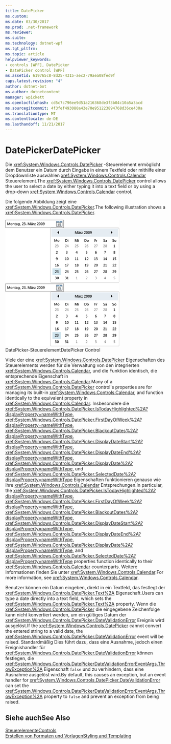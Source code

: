 ```yaml
---
title: DatePicker
ms.custom: 
ms.date: 03/30/2017
ms.prod: .net-framework
ms.reviewer: 
ms.suite: 
ms.technology: dotnet-wpf
ms.tgt_pltfrm: 
ms.topic: article
helpviewer_keywords:
- controls [WPF], DatePicker
- DatePicker control [WPF]
ms.assetid: 619765c8-8d25-4315-aec2-79aea08fed9f
caps.latest.revision: "4"
author: dotnet-bot
ms.author: dotnetcontent
manager: wpickett
ms.openlocfilehash: cd5c7c796ee9d51a216368de3f3b04c10a5a3acd
ms.sourcegitcommit: 4f3fef493080a43e70e951223894768d36ce430a
ms.translationtype: MT
ms.contentlocale: de-DE
ms.lasthandoff: 11/21/2017
---
```

# <a name="datepicker"></a><span data-ttu-id="092c0-102">DatePicker</span><span class="sxs-lookup"><span data-stu-id="092c0-102">DatePicker</span></span>
<span data-ttu-id="092c0-103">Die <xref:System.Windows.Controls.DatePicker> -Steuerelement ermöglicht dem Benutzer ein Datum durch Eingabe in einem Textfeld oder mithilfe einer Dropdownliste auswählen <xref:System.Windows.Controls.Calendar> Steuerelement.</span><span class="sxs-lookup"><span data-stu-id="092c0-103">The <xref:System.Windows.Controls.DatePicker> control allows the user to select a date by either typing it into a text field or by using a drop-down <xref:System.Windows.Controls.Calendar> control.</span></span>  
  
 <span data-ttu-id="092c0-104">Die folgende Abbildung zeigt eine <xref:System.Windows.Controls.DatePicker>.</span><span class="sxs-lookup"><span data-stu-id="092c0-104">The following illustration shows a <xref:System.Windows.Controls.DatePicker>.</span></span>  
  
 <span data-ttu-id="092c0-105">![DatePicker-Steuerelement](../../../../docs/framework/wpf/controls/media/ndp-datepicker.png "NDP_DatePicker")</span><span class="sxs-lookup"><span data-stu-id="092c0-105">![DatePicker control](../../../../docs/framework/wpf/controls/media/ndp-datepicker.png "NDP_DatePicker")</span></span>  
<span data-ttu-id="092c0-106">DatePicker-Steuerelement</span><span class="sxs-lookup"><span data-stu-id="092c0-106">DatePicker Control</span></span>  
  
 <span data-ttu-id="092c0-107">Viele der eine <xref:System.Windows.Controls.DatePicker> Eigenschaften des Steuerelements werden für die Verwaltung von den integrierten <xref:System.Windows.Controls.Calendar>, und die Funktion identisch, die entsprechende Eigenschaft in <xref:System.Windows.Controls.Calendar>.</span><span class="sxs-lookup"><span data-stu-id="092c0-107">Many of a <xref:System.Windows.Controls.DatePicker> control's properties are for managing its built-in <xref:System.Windows.Controls.Calendar>, and function identically to the equivalent property in <xref:System.Windows.Controls.Calendar>.</span></span> <span data-ttu-id="092c0-108">Insbesondere die <xref:System.Windows.Controls.DatePicker.IsTodayHighlighted%2A?displayProperty=nameWithType>, <xref:System.Windows.Controls.DatePicker.FirstDayOfWeek%2A?displayProperty=nameWithType>, <xref:System.Windows.Controls.DatePicker.BlackoutDates%2A?displayProperty=nameWithType>, <xref:System.Windows.Controls.DatePicker.DisplayDateStart%2A?displayProperty=nameWithType>, <xref:System.Windows.Controls.DatePicker.DisplayDateEnd%2A?displayProperty=nameWithType>, <xref:System.Windows.Controls.DatePicker.DisplayDate%2A?displayProperty=nameWithType>, und <xref:System.Windows.Controls.DatePicker.SelectedDate%2A?displayProperty=nameWithType> Eigenschaften funktionieren genauso wie ihre <xref:System.Windows.Controls.Calendar> Entsprechungen.</span><span class="sxs-lookup"><span data-stu-id="092c0-108">In particular, the <xref:System.Windows.Controls.DatePicker.IsTodayHighlighted%2A?displayProperty=nameWithType>, <xref:System.Windows.Controls.DatePicker.FirstDayOfWeek%2A?displayProperty=nameWithType>, <xref:System.Windows.Controls.DatePicker.BlackoutDates%2A?displayProperty=nameWithType>, <xref:System.Windows.Controls.DatePicker.DisplayDateStart%2A?displayProperty=nameWithType>, <xref:System.Windows.Controls.DatePicker.DisplayDateEnd%2A?displayProperty=nameWithType>, <xref:System.Windows.Controls.DatePicker.DisplayDate%2A?displayProperty=nameWithType>, and <xref:System.Windows.Controls.DatePicker.SelectedDate%2A?displayProperty=nameWithType> properties function identically to their <xref:System.Windows.Controls.Calendar> counterparts.</span></span> <span data-ttu-id="092c0-109">Weitere Informationen finden Sie unter <xref:System.Windows.Controls.Calendar>.</span><span class="sxs-lookup"><span data-stu-id="092c0-109">For more information, see <xref:System.Windows.Controls.Calendar>.</span></span>  
  
 <span data-ttu-id="092c0-110">Benutzer können ein Datum eingeben, direkt in ein Textfeld, das festlegt der <xref:System.Windows.Controls.DatePicker.Text%2A> Eigenschaft.</span><span class="sxs-lookup"><span data-stu-id="092c0-110">Users can type a date directly into a text field, which sets the <xref:System.Windows.Controls.DatePicker.Text%2A> property.</span></span> <span data-ttu-id="092c0-111">Wenn die <xref:System.Windows.Controls.DatePicker> die eingegebene Zeichenfolge kann nicht konvertiert werden, um ein gültiges Datum der <xref:System.Windows.Controls.DatePicker.DateValidationError> Ereignis wird ausgelöst.</span><span class="sxs-lookup"><span data-stu-id="092c0-111">If the <xref:System.Windows.Controls.DatePicker> cannot convert the entered string to a valid date, the <xref:System.Windows.Controls.DatePicker.DateValidationError> event will be raised.</span></span> <span data-ttu-id="092c0-112">Standardmäßig Dies führt dazu, dass eine Ausnahme, jedoch einen Ereignishandler für <xref:System.Windows.Controls.DatePicker.DateValidationError> können festlegen, die <xref:System.Windows.Controls.DatePickerDateValidationErrorEventArgs.ThrowException%2A> Eigenschaft `false` und zu verhindern, dass eine Ausnahme ausgelöst wird.</span><span class="sxs-lookup"><span data-stu-id="092c0-112">By default, this causes an exception, but an event handler for <xref:System.Windows.Controls.DatePicker.DateValidationError> can set the <xref:System.Windows.Controls.DatePickerDateValidationErrorEventArgs.ThrowException%2A> property to `false` and prevent an exception from being raised.</span></span>  
  
## <a name="see-also"></a><span data-ttu-id="092c0-113">Siehe auch</span><span class="sxs-lookup"><span data-stu-id="092c0-113">See Also</span></span>  
 [<span data-ttu-id="092c0-114">Steuerelemente</span><span class="sxs-lookup"><span data-stu-id="092c0-114">Controls</span></span>](../../../../docs/framework/wpf/controls/index.md)  
 [<span data-ttu-id="092c0-115">Erstellen von Formaten und Vorlagen</span><span class="sxs-lookup"><span data-stu-id="092c0-115">Styling and Templating</span></span>](../../../../docs/framework/wpf/controls/styling-and-templating.md)
